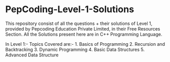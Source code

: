 # PepCoding-Level-1-Solutions

This repository consist of all the questions + their solutions of Level 1, provided by Pepcoding Education Private Limited, in their Free Resources Section. 
All the Solutions present here are in C++ Programming Language. 

In Level 1:-
  Topics Covered are:-
       1. Basics of Programming
       2. Recursion and Backtracking
       3. Dynamic Programming 
       4. Basic Data Structures 
       5. Advanced Data Structure 
